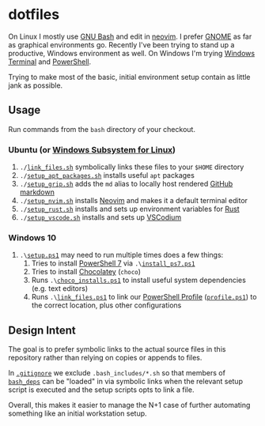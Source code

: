 # dotfiles

On Linux I mostly use [GNU Bash](https://www.gnu.org/software/bash/) and edit in
[neovim](https://neovim.io/). I prefer [GNOME](https://www.gnome.org/) as far
as graphical environments go. Recently I've been trying to
stand up a productive, Windows environment as well. On Windows I'm trying
[Windows Terminal](https://docs.microsoft.com/en-us/windows/terminal/) and
[PowerShell](https://docs.microsoft.com/en-us/powershell/).

Trying to make most of the basic, initial environment setup contain as little
jank as possible.

## Usage

Run commands from the `bash` directory of your checkout.

### Ubuntu (or [Windows Subsystem for Linux](https://docs.microsoft.com/en-us/windows/wsl/install-win10))

1. `./`[`link_files.sh`](link_files.sh) symbolically links these files to your
`$HOME` directory
1. `./`[`setup_apt_packages.sh`](setup_apt_packages.sh) installs useful `apt`
packages
1. `./`[`setup_grip.sh`](setup_grip.sh) adds the `md` alias to locally host
rendered [GitHub markdown](https://github.github.com/gfm/)
1. `./`[`setup_nvim.sh`](setup_nvim.sh) installs [Neovim](https://neovim.io/)
and makes it a default terminal editor
1. `./`[`setup_rust.sh`](setup_rust.sh) installs and sets up environment
variables for [Rust](https://www.rust-lang.org/)
1. `./`[`setup_vscode.sh`](setup_vscode.sh) installs and sets up
[VSCodium](https://vscodium.com/)

### Windows 10

1. `.\`[`setup.ps1`](setup.ps1) may need to run multiple times does a few things:
    1. Tries to install [PowerShell 7](https://github.com/PowerShell/PowerShell)
    via `.\`[`install_ps7.ps1`](install_ps7.ps1)
    1. Tries to install [Chocolatey](https://chocolatey.org/) (`choco`)
    1. Runs `.\`[`choco_installs.ps1`](choco_installs.ps1) to install useful
    system dependencies (e.g. text editors)
    1. Runs `.\`[`link_files.ps1`](link_files.ps1) to link our
    [PowerShell Profile](https://docs.microsoft.com/en-us/powershell/module/microsoft.powershell.core/about/about_profiles?view=powershell-7)
    ([`profile.ps1`](profile.ps1)) to the correct location, plus other
    configurations

## Design Intent

The goal is to prefer symbolic links to the actual source files in this
repository rather than relying on copies or appends to files.

In [`.gitignore`](.gitignore) we exclude `.bash_includes/*.sh` so that members
of [`bash_deps`](bash_deps) can be "loaded" in via symbolic links when the
relevant setup script is executed and the setup scripts opts to link a file.

Overall, this makes it easier to manage the N+1 case of further automating
something like an initial workstation setup.
